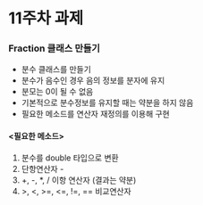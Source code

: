 # 11주차 과제
### Fraction 클래스 만들기
- 분수 클래스를 만들기
- 분수가 음수인 경우 음의 정보를 분자에 유지
- 분모는 0이 될 수 없음
- 기본적으로 분수정보를 유지할 때는 약분을 하지 않음
- 필요한 메소드를 연산자 재정의를 이용해 구현
#### <필요한 메소드>
1. 분수를 double 타입으로 변환
2. 단항연산자 -
3. +, -, *, / 이항 연산자 (결과는 약분)
4. &gt;, <, >=, <=, !=, == 비교연산자

